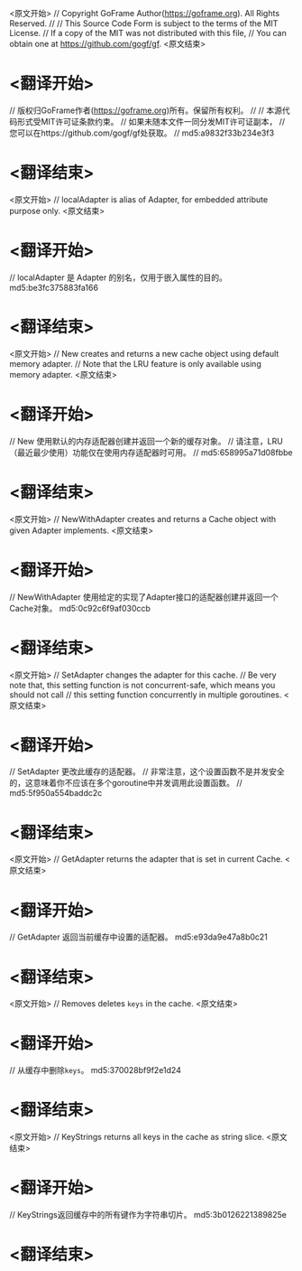 
<原文开始>
// Copyright GoFrame Author(https://goframe.org). All Rights Reserved.
//
// This Source Code Form is subject to the terms of the MIT License.
// If a copy of the MIT was not distributed with this file,
// You can obtain one at https://github.com/gogf/gf.
<原文结束>

# <翻译开始>
// 版权归GoFrame作者(https://goframe.org)所有。保留所有权利。
//
// 本源代码形式受MIT许可证条款约束。
// 如果未随本文件一同分发MIT许可证副本，
// 您可以在https://github.com/gogf/gf处获取。
// md5:a9832f33b234e3f3
# <翻译结束>


<原文开始>
// localAdapter is alias of Adapter, for embedded attribute purpose only.
<原文结束>

# <翻译开始>
// localAdapter 是 Adapter 的别名，仅用于嵌入属性的目的。 md5:be3fc375883fa166
# <翻译结束>


<原文开始>
// New creates and returns a new cache object using default memory adapter.
// Note that the LRU feature is only available using memory adapter.
<原文结束>

# <翻译开始>
// New 使用默认的内存适配器创建并返回一个新的缓存对象。
// 请注意，LRU（最近最少使用）功能仅在使用内存适配器时可用。
// md5:658995a71d08fbbe
# <翻译结束>


<原文开始>
// NewWithAdapter creates and returns a Cache object with given Adapter implements.
<原文结束>

# <翻译开始>
// NewWithAdapter 使用给定的实现了Adapter接口的适配器创建并返回一个Cache对象。 md5:0c92c6f9af030ccb
# <翻译结束>


<原文开始>
// SetAdapter changes the adapter for this cache.
// Be very note that, this setting function is not concurrent-safe, which means you should not call
// this setting function concurrently in multiple goroutines.
<原文结束>

# <翻译开始>
// SetAdapter 更改此缓存的适配器。
// 非常注意，这个设置函数不是并发安全的，这意味着你不应该在多个goroutine中并发调用此设置函数。
// md5:5f950a554baddc2c
# <翻译结束>


<原文开始>
// GetAdapter returns the adapter that is set in current Cache.
<原文结束>

# <翻译开始>
// GetAdapter 返回当前缓存中设置的适配器。 md5:e93da9e47a8b0c21
# <翻译结束>


<原文开始>
// Removes deletes `keys` in the cache.
<原文结束>

# <翻译开始>
// 从缓存中删除`keys`。 md5:370028bf9f2e1d24
# <翻译结束>


<原文开始>
// KeyStrings returns all keys in the cache as string slice.
<原文结束>

# <翻译开始>
// KeyStrings返回缓存中的所有键作为字符串切片。 md5:3b0126221389825e
# <翻译结束>

